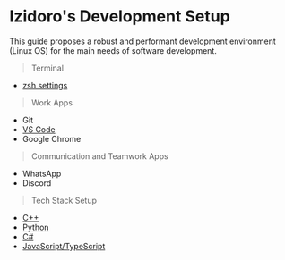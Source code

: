 # Izidoro's Development Setup

This guide proposes a robust and performant development environment (Linux OS) for the main needs of software development.


> Terminal 

- [zsh settings](/terminal/zshrc.md)

> Work Apps

- Git 
- [VS Code](/work-apps/vs-code.md)
- Google Chrome

> Communication and Teamwork Apps

- WhatsApp
- Discord 

> Tech Stack Setup

- [C++](/tech-stack/cpp.md)
- [Python](/tech-stack/python.md)
- [C#](/tech-stack/csharp.md)
- [JavaScript/TypeScript](/tech-stack/js-ts.md)
